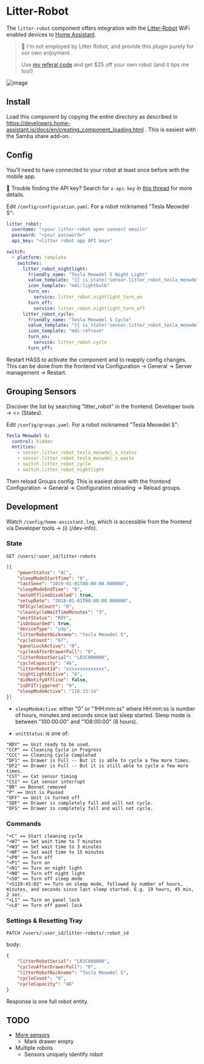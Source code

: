 # Litter-Robot 

The `litter-robot` component offers integration with the [Litter-Robot](https://www.litter-robot.com/litter-robot-iii-open-air-with-connect.html) WiFi enabled devices to [Home Assistant](https://www.home-assistant.io/).

> 🍻 I'm not employed by Litter Robot, and provide this plugin purely for our own enjoyment. 
>
> Use [my referal code](http://share.litter-robot.com/rmc2b) and get $25 off your own robot (and it tips me too!) 

![image](https://user-images.githubusercontent.com/526858/55689115-c8e37780-5935-11e9-979d-298452e87054.png)


## Install

Load this component by copying the entire directory as described in https://developers.home-assistant.io/docs/en/creating_component_loading.html . This is easiest with the Samba share add-on.


## Config

You'll need to have connected to your robot at least once before with the mobile app. 

🔑 Trouble finding the API key? Search for `x-api-key` in [this thread](https://community.smartthings.com/t/litter-robot-connect/106882/18) for more details.

Edit `/config/configuration.yaml`. For a robot nicknamed "Tesla Meowdel S":

```yaml
litter_robot:
  username: "<your litter-robot open connect email>"
  password: "<your password>"
  api_key: "<litter robot app API key>"

switch:
  - platform: template
    switches:
      litter_robot_nightlight:
        friendly_name: "Tesla Meowdel S Night Light"
        value_template: "{{ is_state('sensor.litter_robot_tesla_meowdel_s_nightlight', 'On') }}"
        icon_template: "mdi:lightbulb"
        turn_on:
          service: litter_robot.nightlight_turn_on
        turn_off:
          service: litter_robot.nightlight_turn_off
      litter_robot_cycle:
        friendly_name: "Tesla Meowdel S Cycle"
        value_template: "{{ is_state('sensor.litter_robot_tesla_meowdel_s_status', 'Clean Cycling') }}"
        icon_template: "mdi:refresh"
        turn_on:
          service: litter_robot.cycle
        turn_off:
```

Restart HASS to activate the component and to reapply config changes. This can be done from the frontend via Configuration -> General -> Server management -> Restart.


## Grouping Sensors

Discover the list by searching "litter_robot" in the frontend: Developer tools -> <> (States).

Edit `/config/groups.yaml`. For a robot nicknamed "Tesla Meowdel S":

```yaml
Tesla Meowdel S:
  control: hidden
  entities:
    - sensor.litter_robot_tesla_meowdel_s_status
    - sensor.litter_robot_tesla_meowdel_s_waste
    - switch.litter_robot_cycle
    - switch.litter_robot_nightlight
```

Then reload Groups config. This is easiest done with the frontend Configuration -> General -> Configuration reloading -> Reload groups.


## Development

Watch `/config/home-assistant.log`, which is accessible from the frontend via Developer tools -> (i) (/dev-info).

### State

`GET /users/:user_id/litter-robots`

```json
[{
	"powerStatus": "AC",
	"sleepModeStartTime": "0",
	"lastSeen": "2019-01-01T00:00:00.000000",
	"sleepModeEndTime": "0",
	"autoOfflineDisabled": true,
	"setupDate": "2018-01-01T00:00:00.000000",
	"DFICycleCount": "0",
	"cleanCycleWaitTimeMinutes": "3",
	"unitStatus": "RDY",
	"isOnboarded": true,
	"deviceType": "udp",
	"litterRobotNickname": "Tesla Meowdel S",
	"cycleCount": "67",
	"panelLockActive": "0",
	"cyclesAfterDrawerFull": "0",
	"litterRobotSerial": "LR3C000000",
	"cycleCapacity": "46",
	"litterRobotId": "xxxxxxxxxxxxxx",
	"nightLightActive": "0",
	"didNotifyOffline": false,
	"isDFITriggered": "0",
	"sleepModeActive": "110:33:14"
}]
```

* `sleepModeActive`: either "0" or "1HH:mm:ss" where HH:mm:ss is number of hours, minutes and seconds since last sleep started. Sleep mode is between "100:00:00" and "108:00:00" (8 hours).

* `unitStatus`: is one of:
```
"RDY" == Unit ready to be used.
"CCP" == Cleaning Cycle in Progress
"CCC" == Cleaning Cycle Completed
"DF1" == Drawer is Full -- But it is able to cycle a few more times.
"DF2" == Drawer is Full -- But it is still able to cycle a few more times.
"CST" == Cat sensor timing
"CSI" == Cat sensor interrupt
"BR" == Bonnet removed
"P" == Unit is Paused
"OFF" == Unit is turned off
"SDF" == Drawer is completely full and will not cycle.
"DFS" == Drawer is completely full and will not cycle. 
```

### Commands

```
"<C" == Start cleaning cycle
"<W7" == Set wait time to 7 minutes
"<W3" == Set wait time to 3 minutes
"<WF" == Set wait time to 15 minutes
"<P0" == Turn off
"<P1" == Turn on
"<N1" == Turn on night light
"<N0" == Turn off night light
"<S0" == Turn off sleep mode
"<S119:45:02" == Turn on sleep mode, followed by number of hours, minutes, and seconds since last sleep started. E.g. 19 hours, 45 min, 2 sec.
"<L1" == Turn on panel lock
"<L0" == Turn off panel lock
```

### Settings & Resetting Tray

`PATCH /users/:user_id/litter-robots/:robot_id`

body: 
```json
{
	"litterRobotSerial": "LR3C000000",
	"cyclesAfterDrawerFull": "0",
	"litterRobotNickname": "Tesla Meowdel S",
	"cycleCount": "0",
	"cycleCapacity": "46"
}
```

Response is one full robot entity.

## TODO

* [More sensors](https://community.smartthings.com/t/litter-robot-connect/106882/19)
  * Mark drawer empty
* Multiple robots
  * Sensors uniquely identify robot

